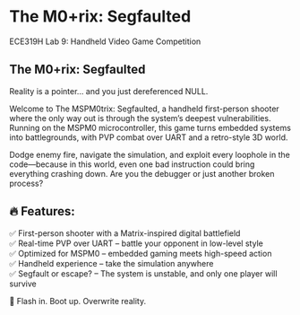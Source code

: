 # The M0+rix: Segfaulted
ECE319H Lab 9: Handheld Video Game Competition

## The  M0+rix:  Segfaulted

Reality is a pointer… and you just dereferenced NULL.

Welcome to The MSPM0trix: Segfaulted, a handheld first-person shooter where the only way out is through the system’s deepest vulnerabilities. Running on the MSPM0 microcontroller, this game turns embedded systems into battlegrounds, with PVP combat over UART and a retro-style 3D world.

Dodge enemy fire, navigate the simulation, and exploit every loophole in the code—because in this world, even one bad instruction could bring everything crashing down. Are you the debugger or just another broken process?

## 🔥 Features:
✅ First-person shooter with a Matrix-inspired digital battlefield  
✅ Real-time PVP over UART – battle your opponent in low-level style  
✅ Optimized for MSPM0 – embedded gaming meets high-speed action  
✅ Handheld experience – take the simulation anywhere  
✅ Segfault or escape? – The system is unstable, and only one player will survive  

💾 Flash in. Boot up. Overwrite reality.
